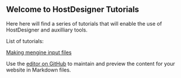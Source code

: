 ## Welcome to HostDesigner Tutorials

Here here will find a series of tutorials that will enable the use of HostDesigner and auxilliary tools.

List of tutorials:

[Making mengine input files](https://drmperez.github.io/HostDesigner_tutorials/mengin_inputs)


Use the [editor on GitHub](https://github.com/drmperez/HostDesigner_tutorials/edit/gh-pages/index.md) to maintain and preview the content for your website in Markdown files.
